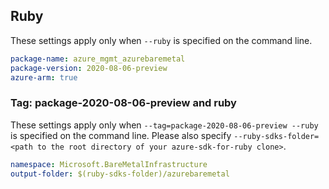 ## Ruby

These settings apply only when `--ruby` is specified on the command line.

```yaml
package-name: azure_mgmt_azurebaremetal
package-version: 2020-08-06-preview
azure-arm: true
```

### Tag: package-2020-08-06-preview and ruby

These settings apply only when `--tag=package-2020-08-06-preview --ruby` is specified on the command line.
Please also specify `--ruby-sdks-folder=<path to the root directory of your azure-sdk-for-ruby clone>`.

```yaml $(tag) == 'package-2020-08-06-preview' && $(ruby)
namespace: Microsoft.BareMetalInfrastructure
output-folder: $(ruby-sdks-folder)/azurebaremetal
```
